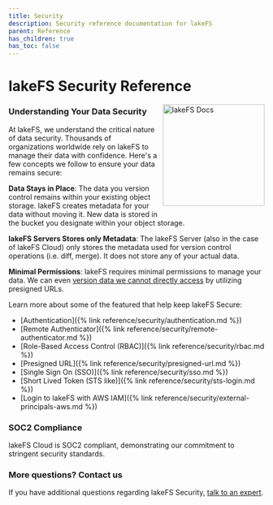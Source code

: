 ```yaml
---
title: Security
description: Security reference documentation for lakeFS
parent: Reference
has_children: true
has_toc: false
---
```


# lakeFS Security Reference

<img src="/assets/img/docs_logo.png" alt="lakeFS Docs" width=200 style="float: right; margin: 0 0 10px 10px;"/>

### Understanding Your Data Security ###

At lakeFS, we understand the critical nature of data security. Thousands of organizations worldwide rely on lakeFS to manage their data with confidence. Here's a few concepts we follow to ensure your data remains secure:

**Data Stays in Place**: The data you version control remains within your existing object storage. lakeFS creates metadata for your data without moving it. New data is stored in the bucket you designate within your object storage.

**lakeFS Servers Stores only Metadata**: The lakeFS Server (also in the case of lakeFS Cloud) only stores the metadata used for version control operations (i.e. diff, merge). It does not store any of your actual data.

**Minimal Permissions**: lakeFS requires minimal permissions to manage your data. We can even [version data we cannot directly access](https://lakefs.io/blog/pre-signed-urls/) by utilizing presigned URLs.

Learn more about some of the featured that help keep lakeFS Secure:

- [Authentication]({% link reference/security/authentication.md %})
- [Remote Authenticator]({% link reference/security/remote-authenticator.md %})
- [Role-Based Access Control (RBAC)]({% link reference/security/rbac.md %})
- [Presigned URL]({% link reference/security/presigned-url.md %})
- [Single Sign On (SSO)]({% link reference/security/sso.md %})
- [Short Lived Token (STS like)]({% link reference/security/sts-login.md %})
- [Login to lakeFS with AWS IAM]({% link reference/security/external-principals-aws.md %})

### SOC2 Compliance ###
lakeFS Cloud is SOC2 compliant, demonstrating our commitment to stringent security standards.

### More questions? Contact us ###
If you have additional questions regarding lakeFS Security, [talk to an expert](https://meetings.hubspot.com/iddo-avneri/lakefs-security-questions).